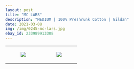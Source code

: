 ```yaml
---
layout: post
title: "MC LARS"
description: "MEDIUM | 100% Preshrunk Cotton | Gildan"
date: 2021-03-08
img: /img/0245-mc-lars.jpg
ebay_id: 233989913308
---
```




<table style="width:100%;"><tr><td style="vertical-align:top;">
      <figure class="tmblr-full" data-orig-height="2048" data-orig-width="1365" data-orig-src="https://concertshirts.netlify.app/shirts/0245/0245-01.jpg"><img src="https://64.media.tumblr.com/e095b6440b146e47b48df79a7caf59c5/06230cdbe2807148-1f/s540x810/cd6848421df9cff88170d5a0cef45a3c6c53bdc4.jpg" data-orig-height="2048" data-orig-width="1365" data-orig-src="https://concertshirts.netlify.app/shirts/0245/0245-01.jpg"/></figure></td>
    <td style="vertical-align:top;">
      <figure class="tmblr-full" data-orig-height="2048" data-orig-width="1365" data-orig-src="https://concertshirts.netlify.app/shirts/0245/0245-02.jpg"><img src="https://64.media.tumblr.com/d0e73940958e52f24731e0885e8703f4/06230cdbe2807148-d0/s540x810/499ceeb1862d6ac432ea8a11abdf4786c6ea9b88.jpg" data-orig-height="2048" data-orig-width="1365" data-orig-src="https://concertshirts.netlify.app/shirts/0245/0245-02.jpg"/></figure></td>
  </tr></table>
